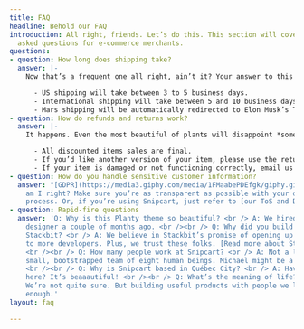 ```yaml
---
title: FAQ
headline: Behold our FAQ
introduction: All right, friends. Let’s do this. This section will cover basic, frequently
  asked questions for e-commerce merchants.
questions:
- question: How long does shipping take?
  answer: |-
    Now that’s a frequent one all right, ain’t it? Your answer to this should *manage customer expectations*. Just like [a good checkout flow](http://bit.ly/2YCN3iG) should. Tell them the truth:

      - US shipping will take between 3 to 5 business days.
      - International shipping will take between 5 and 10 business days.
      - Mars shipping will be automatically redirected to Elon Musk’s Twitter account.
- question: How do refunds and returns work?
  answer: |-
    It happens. Even the most beautiful of plants will disappoint *someone*. Again, tell it like it is:

      - All discounted items sales are final.
      - If you’d like another version of your item, please use the return label. Instructions are printed on its back.
      - If your item is damaged or not functioning correctly, email us at info@planty.com, and we’ll refund you + send you a new one ASAP!
- question: How do you handle sensitive customer information?
  answer: "[GDPR](https://media3.giphy.com/media/1FMaabePDEfgk/giphy.gif?cid=790b76115d1fc3ed7656643632f4131f&rid=giphy.gif),
    am I right? Make sure you’re as transparent as possible with your data handling
    process. Or, if you’re using Snipcart, just refer to [our ToS and DPA](http://bit.ly/2YJwlyt)."
- question: Rapid-fire questions
  answer: 'Q: Why is this Planty theme so beautiful? <br /> A: We hired our first
    designer a couple of months ago. <br /><br /> Q: Why did you build a theme for
    Stackbit? <br /> A: We believe in Stackbit’s promise of opening up the JAMstack
    to more developers. Plus, we trust these folks. [Read more about Stackbit](http://bit.ly/2YAvGix).
    <br /><br /> Q: How many people work at Snipcart? <br /> A: Not a lot! We’re a
    small, bootstrapped team of eight human beings. Michael might be a robot, though.
    <br /><br /> Q: Why is Snipcart based in Québec City? <br /> A: Have you been
    here? It’s beaaautiful! <br /><br /> Q: What’s the meaning of life? <br /> A:
    We’re not quite sure. But building useful products with people we love feels meaningful
    enough.'
layout: faq

---
```

